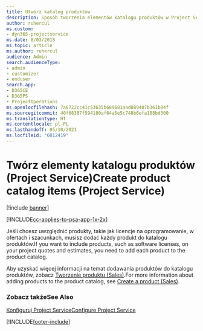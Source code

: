 ```yaml
---
title: Utwórz katalog produktów
description: Sposób tworzenia elementów katalogu produktów w Project Service
author: ruhercul
ms.custom:
- dyn365-projectservice
ms.date: 8/03/2018
ms.topic: article
ms.author: ruhercul
audience: Admin
search.audienceType:
- admin
- customizer
- enduser
search.app:
- D365CE
- D365PS
- ProjectOperations
ms.openlocfilehash: 7a0722cc41c53635b689681aad889407b361b04f
ms.sourcegitcommit: 40f68387f594180af64a5e5c748b6efa188bd300
ms.translationtype: HT
ms.contentlocale: pl-PL
ms.lasthandoff: 05/10/2021
ms.locfileid: "6012419"
---
```

# <a name="create-product-catalog-items-project-service"></a><span data-ttu-id="56435-103">Twórz elementy katalogu produktów (Project Service)</span><span class="sxs-lookup"><span data-stu-id="56435-103">Create product catalog items (Project Service)</span></span>

[!include [banner](../includes/psa-now-project-operations.md)]

[!INCLUDE[cc-applies-to-psa-app-1x-2x](../includes/cc-applies-to-psa-app-1x-2x.md)]

<span data-ttu-id="56435-104">Jeśli chcesz uwzględnić produkty, takie jak licencje na oprogramowanie, w ofertach i szacunkach, musisz dodać każdy produkt do katalogu produktów.</span><span class="sxs-lookup"><span data-stu-id="56435-104">If you want to include products, such as software licenses, on your project quotes and estimates, you need to add each product to the product catalog.</span></span>  
  
 <span data-ttu-id="56435-105">Aby uzyskać więcej informacji na temat dodawania produktów do katalogu produktów, zobacz [Tworzenie produktu (Sales)](/dynamics365/sales-enterprise/create-product-sales).</span><span class="sxs-lookup"><span data-stu-id="56435-105">For more information about adding products to the product catalog, see [Create a product (Sales)](/dynamics365/sales-enterprise/create-product-sales).</span></span>  
  
### <a name="see-also"></a><span data-ttu-id="56435-106">Zobacz także</span><span class="sxs-lookup"><span data-stu-id="56435-106">See Also</span></span>  
 [<span data-ttu-id="56435-107">Konfiguruj Project Service</span><span class="sxs-lookup"><span data-stu-id="56435-107">Configure Project Service</span></span>](../psa/configure.md)


[!INCLUDE[footer-include](../includes/footer-banner.md)]